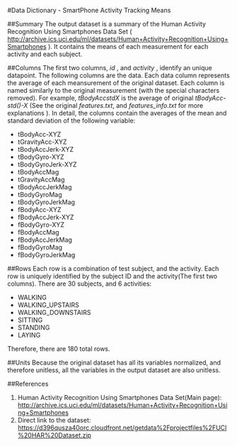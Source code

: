 #Data Dictionary - SmartPhone Activity Tracking Means

##Summary
The output dataset is a summary of the Human Activity Recognition Using Smartphones Data Set ( http://archive.ics.uci.edu/ml/datasets/Human+Activity+Recognition+Using+Smartphones ).
It contains the means of each measurement for each activity and each subject.

##Columns
The first two columns, *id* , and *activity* , identify an unique datapoint. The following columns are the data.  Each data column represents the average of each meansurement of the original dataset.  Each column is named similarly to the original measurement (with the special characters removed).  For example, *tBodyAccstdX* is the average of original *tBodyAcc-std()-X* (See the original *features.txt*, and *features_info.txt* for more explanations ).  In detail, the columns contain the averages of the mean and standard deviation of the following variable:  
* tBodyAcc-XYZ
* tGravityAcc-XYZ
* tBodyAccJerk-XYZ
* tBodyGyro-XYZ
* tBodyGyroJerk-XYZ
* tBodyAccMag
* tGravityAccMag
* tBodyAccJerkMag
* tBodyGyroMag
* tBodyGyroJerkMag
* fBodyAcc-XYZ
* fBodyAccJerk-XYZ
* fBodyGyro-XYZ
* fBodyAccMag
* fBodyAccJerkMag
* fBodyGyroMag
* fBodyGyroJerkMag

##Rows
Each row is a combination of test subject, and the activity.  Each row is uniquely identified by the subject ID and the activity(The first two columns). There are 30 subjects, and 6 activities:
* WALKING
* WALKING_UPSTAIRS
* WALKING_DOWNSTAIRS
* SITTING
* STANDING
* LAYING

Therefore, there are 180 total rows.

##Units
Because the original dataset has all its variables normalized, and therefore unitless, all the variables in the output dataset are also unitless.


##References
1. Human Activity Recognition Using Smartphones Data Set(Main page):  http://archive.ics.uci.edu/ml/datasets/Human+Activity+Recognition+Using+Smartphones
2. Direct link to the dataset:  https://d396qusza40orc.cloudfront.net/getdata%2Fprojectfiles%2FUCI%20HAR%20Dataset.zip  